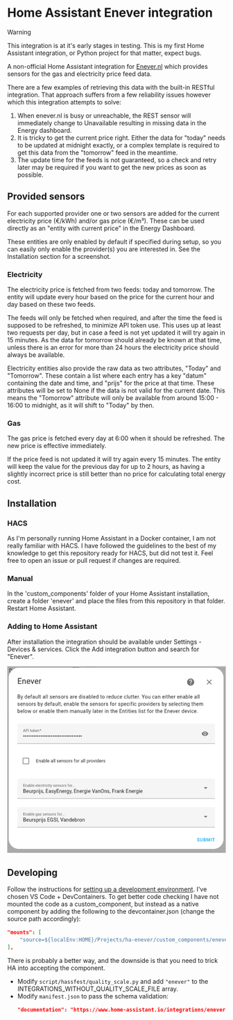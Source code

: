 # Home Assistant Enever integration

> [!WARNING]
> This integration is at it's early stages in testing. This is my first Home Assistant integration, or Python project for that matter, expect bugs.

A non-official Home Assistant integration for [Enever.nl](https://enever.nl/) which provides sensors for the gas and electricity price feed data.

There are a few examples of retrieving this data with the built-in RESTful integration. That approach suffers from a few reliability issues however which this integration attempts to solve:

1. When enever.nl is busy or unreachable, the REST sensor will immediately change to Unavailable resulting in missing data in the Energy dashboard.
2. It is tricky to get the current price right. Either the data for "today" needs to be updated at midnight exactly, or a complex template is required to get this data from the "tomorrow" feed in the meantime.
3. The update time for the feeds is not guaranteed, so a check and retry later may be required if you want to get the new prices as soon as possible.

## Provided sensors

For each supported provider one or two sensors are added for the current electricity price (&euro;/kWh) and/or gas price (&euro;/m&sup3;). These can be used directly as an "entity with current price" in the Energy Dashboard.

These entities are only enabled by default if specified during setup, so you can easily only enable the provider(s) you are interested in. See the Installation section for a screenshot.

### Electricity

The electricity price is fetched from two feeds: today and tomorrow. The entity will update every hour based on the price for the current hour and day based on these two feeds.

The feeds will only be fetched when required, and after the time the feed is supposed to be refreshed, to minimize API token use. This uses up at least two requests per day, but in case a feed is not yet updated it will try again in 15 minutes. As the data for tomorrow should already be known at that time, unless there is an error for more than 24 hours the electricity price should always be available.

Electricity entities also provide the raw data as two attributes, "Today" and "Tomorrow". These contain a list where each entry has a key "datum" containing the date and time, and "prijs" for the price at that time. These attributes will be set to None if the data is not valid for the current date. This means the "Tomorrow" attribute will only be available from around 15:00 - 16:00 to midnight, as it will shift to "Today" by then.

### Gas

The gas price is fetched every day at 6:00 when it should be refreshed. The new price is effective immediately.

If the price feed is not updated it will try again every 15 minutes. The entity will keep the value for the previous day for up to 2 hours, as having a slightly incorrect price is still better than no price for calculating total energy cost.

## Installation

### HACS

As I'm personally running Home Assistant in a Docker container, I am not really familiar with HACS. I have followed the guidelines to the best of my knowledge to get this repository ready for HACS, but did not test it. Feel free to open an issue or pull request if changes are required.

### Manual

In the 'custom_components' folder of your Home Assistant installation, create a folder 'enever' and place the files from this repository in that folder. Restart Home Assistant.

### Adding to Home Assistant

After installation the integration should be available under Settings - Devices & services. Click the Add integration button and search for "Enever".

![Setup](./docs/config_flow.png)

## Developing

Follow the instructions for [setting up a development environment](https://developers.home-assistant.io/docs/development_environment). I've chosen VS Code + DevContainers. To get better code checking I have not mounted the code as a custom_component, but instead as a native component by adding the following to the devcontainer.json (change the source path accordingly):

```json
"mounts": [
    "source=${localEnv:HOME}/Projects/ha-enever/custom_components/enever,target=${containerWorkspaceFolder}/homeassistant/components/enever,type=bind"
],
```

There is probably a better way, and the downside is that you need to trick HA into accepting the component.

- Modify `script/hassfest/quality_scale.py` and add `"enever"` to the INTEGRATIONS_WITHOUT_QUALITY_SCALE_FILE array.
- Modify `manifest.json` to pass the schema validation:
  ```json
  "documentation": "https://www.home-assistant.io/integrations/enever",
  ```
